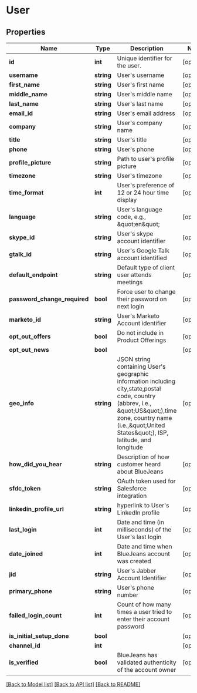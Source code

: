 # User

## Properties
Name | Type | Description | Notes
------------ | ------------- | ------------- | -------------
**id** | **int** | Unique identifier for the user. | [optional] 
**username** | **string** | User&#39;s username | [optional] 
**first_name** | **string** | User&#39;s first name | [optional] 
**middle_name** | **string** | User&#39;s middle name | [optional] 
**last_name** | **string** | User&#39;s last name | [optional] 
**email_id** | **string** | User&#39;s email address | [optional] 
**company** | **string** | User&#39;s company name | [optional] 
**title** | **string** | User&#39;s title | [optional] 
**phone** | **string** | User&#39;s phone | [optional] 
**profile_picture** | **string** | Path to user&#39;s profile picture | [optional] 
**timezone** | **string** | User&#39;s timezone | [optional] 
**time_format** | **int** | User&#39;s preference of 12 or 24 hour time display | [optional] 
**language** | **string** | User&#39;s language code, e.g., \&quot;en\&quot; | [optional] 
**skype_id** | **string** | User&#39;s skype account identifier | [optional] 
**gtalk_id** | **string** | User&#39;s Google Talk account identified | [optional] 
**default_endpoint** | **string** | Default type of client user attends meetings | [optional] 
**password_change_required** | **bool** | Force user to change their password on next login | [optional] 
**marketo_id** | **string** | User&#39;s Marketo Account identifier | [optional] 
**opt_out_offers** | **bool** | Do not include in Product Offerings | [optional] 
**opt_out_news** | **bool** |  | [optional] 
**geo_info** | **string** | JSON string containing User&#39;s geographic information including city,state,postal code, country (abbrev, i.e., \&quot;US\&quot;),time zone, country name (i.e.,\&quot;United States\&quot;), ISP, latitude, and longitude | [optional] 
**how_did_you_hear** | **string** | Description of how customer heard about BlueJeans | [optional] 
**sfdc_token** | **string** | OAuth token used for Salesforce integration | [optional] 
**linkedin_profile_url** | **string** | hyperlink to User&#39;s LinkedIn profile | [optional] 
**last_login** | **int** | Date and time (in milliseconds) of the User&#39;s last login | [optional] 
**date_joined** | **int** | Date and time when BlueJeans account was created | [optional] 
**jid** | **string** | User&#39;s Jabber Account Identifier | [optional] 
**primary_phone** | **string** | User&#39;s phone number | [optional] 
**failed_login_count** | **int** | Count of how many times a user tried to enter their account password | [optional] 
**is_initial_setup_done** | **bool** |  | [optional] 
**channel_id** | **int** |  | [optional] 
**is_verified** | **bool** | BlueJeans has validated authenticity of the account owner | [optional] 

[[Back to Model list]](../README.md#documentation-for-models) [[Back to API list]](../README.md#documentation-for-api-endpoints) [[Back to README]](../README.md)


